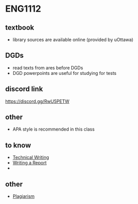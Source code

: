 # ENG1112

## textbook

- library sources are available online (provided by uOttawa)

## DGDs

- read texts from ares before DGDs
- DGD powerpoints are useful for studying for tests

## discord link

https://discord.gg/RwU5PETW

## other

- APA style is recommended in this class

## to know

- [Technical Writing](Notes%20797754650f904ea69294e3a146c4d48f/Technical%20Writing%206c4e93f1d55a4771a4a90adf26ce1594.md)
- [Writing a Report](Notes%20797754650f904ea69294e3a146c4d48f/Writing%20a%20Report%209f3b4da228ea4af1973079086bea3b3c.md)
- 

## other

- [Plagiarism](Notes%20797754650f904ea69294e3a146c4d48f/Plagiarism%20bc8ea8466a7a49759d0d1f183b81f123.md)